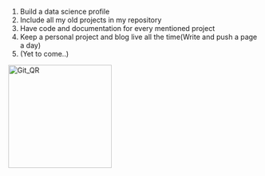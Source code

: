 <!---
AlphaBit95/AlphaBit95 is a ✨ special ✨ repository because its `README.md` (this file) appears on your GitHub profile.
You can click the Preview link to take a look at your changes.
--->

1. Build a data science profile
2. Include all my old projects in my repository
3. Have code and documentation for every mentioned project
4. Keep a personal project and blog live all the time(Write and push a page a day)
5. (Yet to come..)
<img width="207" alt="Git_QR" src="https://user-images.githubusercontent.com/95974539/170031631-0d2fbf75-143b-40fe-9694-dd2f2f22b319.png">
